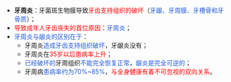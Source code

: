 * **牙周炎**：牙菌斑生物膜导致<font color="#ff0000">牙齿支持组织的破坏</font>（<font color="#245bdb">牙龈、牙周膜、牙槽骨和牙骨质</font>）；
* <font color="#ff0000">导致成年人牙齿丧失的首位原因</font>：<font color="#245bdb">牙周炎</font>；
* <font color="#245bdb">牙周炎与龈炎的区别在于</font>：
	* 牙周炎<font color="#245bdb">造成牙齿支持组织破坏</font>，牙龈炎没有；
	* 牙周炎在<font color="#ff0000">35岁以后患病率上升</font>；
	* <font color="#245bdb">已经破坏的</font>牙周组织<font color="#245bdb">不能完全恢复正常</font>，<font color="#245bdb">龈炎是完全可逆的</font>；
	* 牙周病<font color="#245bdb">患病率约为70%~85%</font>，<font color="#ff0000">与全身健康有着不可忽视的双向关系</font>。